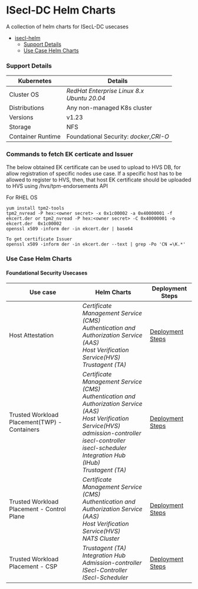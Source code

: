 # ISecl-DC Helm Charts

A collection of helm charts for ISecL-DC usecases


<!-- @import "[TOC]" {cmd="toc" depthFrom=1 depthTo=6 orderedList=false} -->

<!-- code_chunk_output -->

- [isecl-helm](#isecl-helm)
    - [Support Details](#support-details)
    - [Use Case Helm Charts](#use-case-helm-charts)

<!-- /code_chunk_output -->


### Support Details

| Kubernetes        | Details                                                      |
| ----------------- | ------------------------------------------------------------ |
| Cluster OS        | *RedHat Enterprise Linux 8.x* <br/>*Ubuntu 20.04*            |
| Distributions     | Any non-managed K8s cluster                                  |
| Versions          | v1.23                                                        |
| Storage           | NFS                                                          |
| Container Runtime | Foundational Security: *docker*,*CRI-O*<br/> |

### Commands to fetch EK certicate and Issuer

The below obtained EK certificate can be used to upload to HVS DB, for allow registration of specific nodes use case.
If a specific host has to be allowed to register to HVS, then, that host EK certificate should be uploaded to HVS using /hvs/tpm-endorsements API

For RHEL OS
```
yum install tpm2-tools
tpm2_nvread -P hex:<owner secret> -x 0x1c00002 -a 0x40000001 -f ekcert.der or tpm2_nvread -P hex:<owner secret> -C 0x40000001 -o ekcert.der  0x1c00002
openssl x509 -inform der -in ekcert.der | base64

To get certificate Issuer
openssl x509 -inform der -in ekcert.der --text | grep -Po 'CN =\K.*'
```

### Use Case Helm Charts 

#### Foundational Security Usecases

| Use case                                | Helm Charts                                        | Deployment Steps |
| --------------------------------------- | ----------------------------------------------------------------- | ---------------- |
| Host Attestation                        | *Certificate Management Service (CMS)*<br />*Authentication and Authorization Service (AAS)*<br />*Host Verification Service(HVS)*<br />*Trustagent (TA)* | [Deployment Steps](usecases/host-attestation/depolyment.md) |
| Trusted Workload Placement(TWP) - Containers | *Certificate Management Service (CMS)*<br />*Authentication and Authorization Service (AAS)*<br />*Host Verification Service(HVS)*<br />*admission-controller*<br />*isecl-controller*<br />*isecl-scheduler*<br />*Integration Hub (IHub)*<br />*Trustagent (TA)* | [Deployment Steps](usecases/trusted-workload-placement/depolyment.md) |
| Trusted Workload Placement - Control Plane            | *Certificate Management Service (CMS)*<br />*Authentication and Authorization Service (AAS)*<br />*Host Verification Service(HVS)*<br />*NATS Cluster*<br /> | [Deployment Steps](usecases/twp-control-plane/depolyment.md) |
| Trusted Workload Placement - CSP          | *Trustagent (TA)*<br />*Integration Hub*<br />*Admission-controller*<br />*ISecl-Controller*<br />*ISecl-Scheduler*<br /> | [Deployment Steps](usecases/twp-cloud-service-provider/depolyment.md)|
